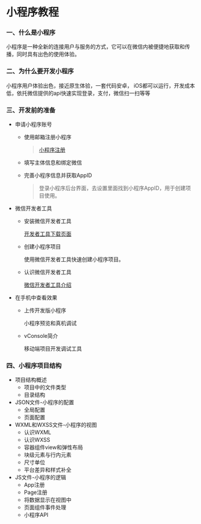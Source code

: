 # 小程序教程

### 一、什么是小程序

小程序是一种全新的连接用户与服务的方式，它可以在微信内被便捷地获取和传播，同时具有出色的使用体验。

### 二、为什么要开发小程序

小程序用户体验出色，接近原生体验，一套代码安卓， iOS都可以运行，开发成本低，依托微信提供的api快速实现登录，支付，微信扫一扫等等

### 三、开发前的准备

* 申请小程序账号

  * 使用邮箱注册小程序

    > [小程序注册](https://mp.weixin.qq.com/wxopen/waregister?action=step1)

  * 填写主体信息和绑定微信

  * 完善小程序信息并获取AppID

    > 登录小程序后台界面，去设置里面找到小程序AppID，用于创建项目使用。

* 微信开发者工具

  * 安装微信开发者工具

    [开发者工具下载页面](https://developers.weixin.qq.com/miniprogram/dev/devtools/download.html)

  * 创建小程序项目

    使用微信开发者工具快速创建小程序项目。

  * 认识微信开发者工具

    [微信开发者工具介绍](https://developers.weixin.qq.com/miniprogram/dev/devtools/devtools.html)

* 在手机中查看效果

  * 上传开发版小程序

    小程序预览和真机调试

  * vConsole简介

    移动端项目开发调试工具

### 四、小程序项目结构

* 项目结构概述
  * 项目中的文件类型
  * 目录结构
* JSON文件-小程序的配置
  * 全局配置
  * 页面配置
* WXML和WXSS文件-小程序的视图
  * 认识WXML
  * 认识WXSS
  * 容器组件view和弹性布局
  * 块级元素与行内元素
  * 尺寸单位
  * 平台差异和样式补全
* JS文件-小程序的逻辑
  * App注册
  * Page注册
  * 将数据显示在视图中
  * 页面组件事件处理
  * 小程序API



